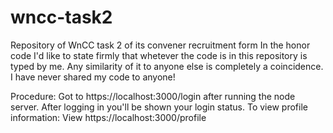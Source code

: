 # wncc-task2
Repository of WnCC task 2 of its convener recruitment form
In the honor code I'd like to state firmly that whetever the code is in this repository is typed by me. Any similarity of it to anyone else is completely a coincidence. I have never shared my code to anyone!


Procedure: Got to https://localhost:3000/login after running the node server.
After logging in you'll be shown your login status.
To view profile information: 
View https://localhost:3000/profile 
